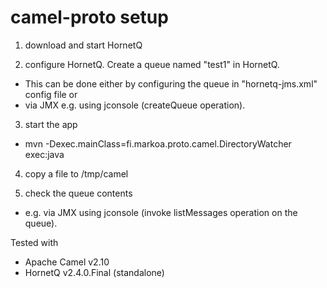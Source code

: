 
# camel-proto setup

1. download and start HornetQ

2. configure HornetQ. Create a queue named "test1" in HornetQ.
  * This can be done either by configuring the queue in "hornetq-jms.xml" config file or
  * via JMX e.g. using jconsole (createQueue operation).

3. start the app
  * mvn -Dexec.mainClass=fi.markoa.proto.camel.DirectoryWatcher exec:java

4. copy a file to /tmp/camel

5. check the queue contents
  * e.g. via JMX using jconsole (invoke listMessages operation on the queue).

Tested with
* Apache Camel v2.10
* HornetQ v2.4.0.Final (standalone)
